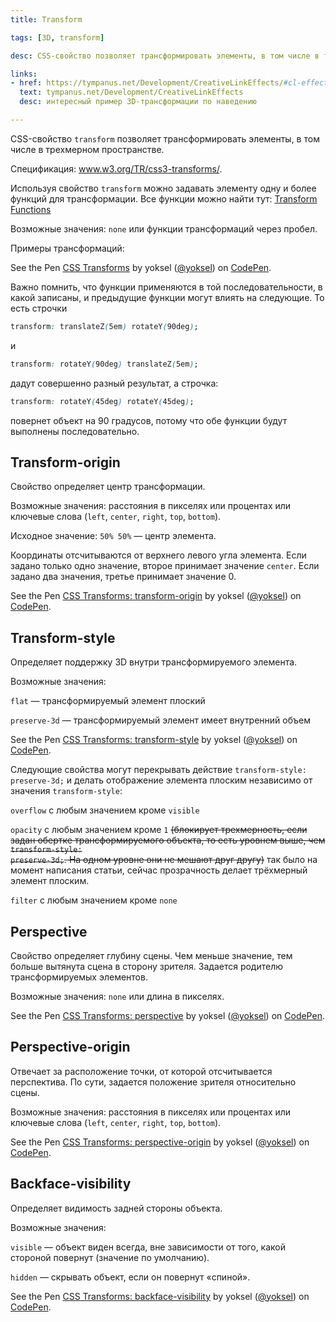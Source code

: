 ```yaml
---
title: Transform

tags: [3D, transform]

desc: CSS-свойство позволяет трансформировать элементы, в том числе в трехмерном пространстве.

links:
- href: https://tympanus.net/Development/CreativeLinkEffects/#cl-effect-2
  text: tympanus.net/Development/CreativeLinkEffects
  desc: интересный пример 3D-трансформации по наведению

---
```

<section>CSS-свойство <code>transform</code> позволяет трансформировать элементы, в том числе в трехмерном пространстве.<!--more-->

Спецификация: <a href="http://www.w3.org/TR/css3-transforms/">www.w3.org/TR/css3-transforms/</a>.

Используя свойство <code>transform</code> можно задавать элементу одну и более функций для трансформации.
Все функции можно найти тут: <a href="/pages/transform-functions">Transform Functions</a>

Возможные значения: <code>none</code> или функции трансформаций через пробел.

Примеры трансформаций:

<p data-height="560" data-theme-id="4974" data-slug-hash="zNazqX" data-default-tab="result" data-user="yoksel" data-embed-version="2" data-pen-title="CSS Transforms" class="codepen">See the Pen <a href="https://codepen.io/yoksel/pen/zNazqX/">CSS Transforms</a> by yoksel (<a href="https://codepen.io/yoksel">@yoksel</a>) on <a href="https://codepen.io">CodePen</a>.</p>
<script async src="https://production-assets.codepen.io/assets/embed/ei.js"></script>

Важно помнить, что функции применяются в той последовательности, в какой записаны, и предыдущие функции могут влиять на следующие.
То есть строчки

```css
transform: translateZ(5em) rotateY(90deg);
```

и

```css
transform: rotateY(90deg) translateZ(5em);
```

дадут совершенно разный результат, а строчка:

```css
transform: rotateY(45deg) rotateY(45deg);
```

повернет объект на 90 градусов, потому что обе функции будут выполнены последовательно.

</section><section id="transform-origin" data-name="transform-origin"><h2>Transform-origin</h2>
Свойство определяет центр трансформации.

Возможные значения: расстояния в пикселях или процентах или ключевые слова (<code>left</code>, <code>center</code>, <code>right</code>, <code>top</code>, <code>bottom</code>).

Исходное значение: <code>50% 50%</code> — центр элемента.

Координаты отсчитываются от верхнего левого угла элемента.
Если задано только одно значение, второе принимает значение <code>center</code>.
Если задано два значения, третье принимает значение 0.

<p data-height="450" data-theme-id="4974" data-slug-hash="VPdWym" data-default-tab="result" data-user="yoksel" data-embed-version="2" data-pen-title="CSS Transforms: transform-origin" class="codepen">See the Pen <a href="https://codepen.io/yoksel/pen/VPdWym/">CSS Transforms: transform-origin</a> by yoksel (<a href="https://codepen.io/yoksel">@yoksel</a>) on <a href="https://codepen.io">CodePen</a>.</p>
<script async src="https://production-assets.codepen.io/assets/embed/ei.js"></script>

</section><section id="transform-style" data-name="transform-style"><h2>Transform-style</h2>
Определяет поддержку 3D внутри трансформируемого элемента.

Возможные значения:

<code>flat</code> — трансформируемый элемент плоский

<code>preserve-3d</code> — трансформируемый элемент имеет внутренний объем

<p data-height="450" data-theme-id="4974" data-slug-hash="xgzreO" data-default-tab="result" data-user="yoksel" data-embed-version="2" data-pen-title="CSS Transforms: transform-style" class="codepen">See the Pen <a href="https://codepen.io/yoksel/pen/xgzreO/">CSS Transforms: transform-style</a> by yoksel (<a href="https://codepen.io/yoksel">@yoksel</a>) on <a href="https://codepen.io">CodePen</a>.</p>
<script async src="https://production-assets.codepen.io/assets/embed/ei.js"></script>

Следующие свойства могут перекрывать действие <code>transform-style: preserve-3d;</code> и делать отображение элемента плоским независимо от значения <code>transform-style</code>:

<code>overflow</code> с любым значением кроме <code>visible</code>

<code>opacity</code> с любым значением кроме <code>1</code> <s>(блокирует трехмерность, если задан обертке трансформируемого объекта, то есть уровнем выше, чем <code>transform-style: preserve-3d;</code>. На одном уровне они не мешают друг другу)</s> так было на момент написания статьи, сейчас прозрачность делает трёхмерный элемент плоским.

<code>filter</code> с любым значением кроме <code>none</code>

</section><section id="perspective" data-name="perspective"><h2>Perspective</h2>
Свойство определяет глубину сцены.
Чем меньше значение, тем больше вытянута сцена в сторону зрителя.
Задается родителю трансформируемых элементов.

Возможные значения: <code>none</code> или длина в пикселях.

<p data-height="400" data-theme-id="4974" data-slug-hash="YNvxyE" data-default-tab="result" data-user="yoksel" data-embed-version="2" data-pen-title="CSS Transforms: perspective" class="codepen">See the Pen <a href="https://codepen.io/yoksel/pen/YNvxyE/">CSS Transforms: perspective</a> by yoksel (<a href="https://codepen.io/yoksel">@yoksel</a>) on <a href="https://codepen.io">CodePen</a>.</p>
<script async src="https://production-assets.codepen.io/assets/embed/ei.js"></script>

</section><section id="perspective-origin" data-name="perspective-origin"><h2>Perspective-origin</h2>
Отвечает за расположение точки, от которой отсчитывается перспектива.
По сути, задается положение зрителя относительно сцены.

Возможные значения: расстояния в пикселях или процентах или ключевые слова (<code>left</code>, <code>center</code>, <code>right</code>, <code>top</code>, <code>bottom</code>).

<p data-height="450" data-theme-id="4974" data-slug-hash="jyKLGO" data-default-tab="result" data-user="yoksel" data-embed-version="2" data-pen-title="CSS Transforms: perspective-origin" class="codepen">See the Pen <a href="https://codepen.io/yoksel/pen/jyKLGO/">CSS Transforms: perspective-origin</a> by yoksel (<a href="https://codepen.io/yoksel">@yoksel</a>) on <a href="https://codepen.io">CodePen</a>.</p>
<script async src="https://production-assets.codepen.io/assets/embed/ei.js"></script>

</section><section id="backface-visibility" data-name="backface-visibility"><h2>Backface-visibility</h2>
Определяет видимость задней стороны объекта.

Возможные значения:

<code>visible</code> — объект виден всегда, вне зависимости от того, какой стороной повернут (значение по умолчанию).

<code>hidden</code> — скрывать объект, если он повернут «спиной».

<p data-height="450" data-theme-id="4974" data-slug-hash="zNadaw" data-default-tab="result" data-user="yoksel" data-embed-version="2" data-pen-title="CSS Transforms: backface-visibility" class="codepen">See the Pen <a href="https://codepen.io/yoksel/pen/zNadaw/">CSS Transforms: backface-visibility</a> by yoksel (<a href="https://codepen.io/yoksel">@yoksel</a>) on <a href="https://codepen.io">CodePen</a>.</p>
<script async src="https://production-assets.codepen.io/assets/embed/ei.js"></script>
</section>
